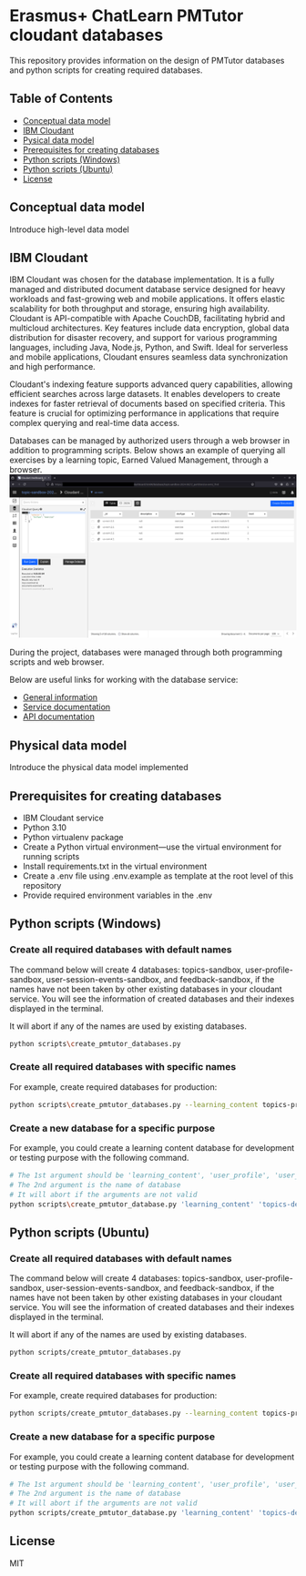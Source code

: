 # Erasmus+ ChatLearn PMTutor cloudant databases
This repository provides information on the design of PMTutor databases and python scripts for creating required databases.

## Table of Contents
- [Conceptual data model](#conceptual-data-model)
- [IBM Cloudant](#ibm-cloudant)
- [Pysical data model](#physical-data-model)
- [Prerequisites for creating databases](#prerequisites-for-creating-databases)
- [Python scripts (Windows)](#python-scripts-windows)
- [Python scripts (Ubuntu)](#python-scripts-ubuntu)
- [License](#license)

## Conceptual data model
Introduce high-level data model

## IBM Cloudant
IBM Cloudant was chosen for the database implementation. It is a fully managed and distributed document database service designed 
for heavy workloads and fast-growing web and mobile applications. It offers elastic scalability for both throughput and 
storage, ensuring high availability. Cloudant is API-compatible with Apache CouchDB, facilitating hybrid and multicloud
architectures. Key features include data encryption, global data distribution for disaster recovery, and support for 
various programming languages, including Java, Node.js, Python, and Swift. Ideal for serverless and mobile applications, 
Cloudant ensures seamless data synchronization and high performance.

Cloudant's indexing feature supports advanced query capabilities, allowing efficient searches across large datasets. 
It enables developers to create indexes for faster retrieval of documents based on specified criteria. This feature is 
crucial for optimizing performance in applications that require complex querying and real-time data access.

Databases can be managed by authorized users through a web browser in addition to programming scripts. Below shows an example of querying 
all exercises by a learning topic, Earned Valued Management, through a browser.
![Cloudant web UI](./images/cloudant-1.png)

During the project, databases were managed through both programming scripts and web browser.

Below are useful links for working with the database service:
- [General information](https://www.ibm.com/products/cloudant)
- [Service documentation](https://cloud.ibm.com/docs/Cloudant?topic=Cloudant-getting-started-with-cloudant)
- [API documentation](https://cloud.ibm.com/apidocs/cloudant)

## Physical data model
Introduce the physical data model implemented

## Prerequisites for creating databases
- IBM Cloudant service
- Python 3.10
- Python virtualenv package
- Create a Python virtual environment&mdash;use the virtual environment for running scripts
- Install requirements.txt in the virtual environment 
- Create a .env file using .env.example as template at the root level of this repository
- Provide required environment variables in the .env

## Python scripts (Windows)
### Create all required databases with default names
The command below will create 4 databases: topics-sandbox, user-profile-sandbox, user-session-events-sandbox, and
feedback-sandbox, if the names have not been taken by other existing databases in your cloudant service. You will see
the information of created databases and their indexes displayed in the terminal.

It will abort if any of the names are used by existing databases.
```bash
python scripts\create_pmtutor_databases.py
```

### Create all required databases with specific names
For example, create required databases for production:
```bash
python scripts\create_pmtutor_databases.py --learning_content topics-prod --user_profile user-profile-prod --user_session_events user-session-events-prod --feedback feedback-prod
```

### Create a new database for a specific purpose
For example, you could create a learning content database for development or testing purpose with the following command.
```bash
# The 1st argument should be 'learning_content', 'user_profile', 'user_session_events', or 'feedback'
# The 2nd argument is the name of database
# It will abort if the arguments are not valid
python scripts\create_pmtutor_database.py 'learning_content' 'topics-dev'
```

## Python scripts (Ubuntu)
### Create all required databases with default names
The command below will create 4 databases: topics-sandbox, user-profile-sandbox, user-session-events-sandbox, and 
feedback-sandbox, if the names have not been taken by other existing databases in your cloudant service. You will see
the information of created databases and their indexes displayed in the terminal.

It will abort if any of the names are used by existing databases.
```bash
python scripts/create_pmtutor_databases.py
```

### Create all required databases with specific names
For example, create required databases for production:
```bash
python scripts/create_pmtutor_databases.py --learning_content topics-prod --user_profile user-profile-prod --user_session_events user-session-events-prod --feedback feedback-prod
```

### Create a new database for a specific purpose
For example, you could create a learning content database for development or testing purpose with the following command.
```bash
# The 1st argument should be 'learning_content', 'user_profile', 'user_session_events', or 'feedback'
# The 2nd argument is the name of database
# It will abort if the arguments are not valid
python scripts/create_pmtutor_database.py 'learning_content' 'topics-dev'
```

## License
MIT
